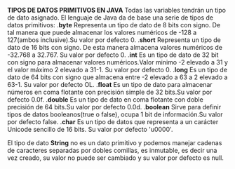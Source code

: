 **TIPOS DE DATOS PRIMITIVOS EN JAVA**
Todas las variables tendrán un tipo de dato asignado.
El lenguaje de Java da de base una serie de tipos de datos primitivos:
.**byte** Representa un tipo de dato de 8 bits con signo. De tal manera que puede almacenar los valores numéricos de -128 a 127(ambos inclusive).Su valor por defecto 0.
.**short** Representa un tipo de dato de 16 bits con signo. De esta manera almacena valores numéricos de -32.768 a 32.767. Su valor por defecto 0.
.**int** Es un tipo de dato de 32 bit con signo para almacenar valores numéricos.Valor minimo -2 elevado a 31 y el valor máximo 2 elevado a 31-1. Su valor por defecto 0.
.**long** Es un tipo de dato de 64 bits con signo que almacena entre -2 elevado a 63 a 2 elevado a 63-1. Su valor por defecto OL.
.**float** Es un tipo de dato para almacenar números en coma flotante con precisión simple de 32 bits.Su valor por defecto 0.0f.
.**double** Es un tipo de dato en coma flotante con doble precisión de 64 bits.Su valor por defecto 0.0d.
.**boolean** Sirve para definir tipos de datos booleanos(true o false), ocupa 1 bit de información.Su valor por defecto false.
.**char** Es un tipo de datos que representa a un carácter Unicode sencillo de 16 bits. Su valor por defecto 'u0000'.

El tipo de dato **String** no es un dato primitivo y podemos manejar cadenas de caracteres separadas por dobles comillas, es inmutable, es decir una vez creado, su valor no puede ser cambiado y su valor por defecto es null.
